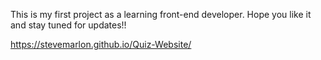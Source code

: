 This is my first project as a learning front-end developer. Hope you like it and stay tuned for updates!!

https://stevemarlon.github.io/Quiz-Website/